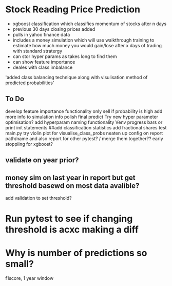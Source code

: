 # Stock Reading Price Prediction

- xgboost classification which classifies momentum of stocks after n days
- previous 30 days closing prices added
- pulls in yahoo finance data
- includes a money simulation which will use walkthrough training to estimate how much money you would gain/lose after x days of trading with standard stratergy
- can stor hyper params as takes long to find them
- can show feature importance
- deales with class imbalance

'added class balancing technique along with visulisation method of predicted probabilities'

## To Do

develop feature importance functionality
only sell if probability is high
add more info to simulation info
polish final predict
Try new hyper parameter optimisation?
add hyperparam naming functionality
Venv
progress bars or print init statements
##add classification statistics
add fractional shares
test main.py
try violin plot for visualise_class_probs
neaten up config on report path/name and also report for other pytest? / merge them together??
early stoppiing for xgboost?
## validate on year prior?
## money sim on last year in report but get threshold basewd on most data avalible?
add validation to set threshold?
# Run pytest to see if changing threshold is acxc making a diff
# Why is number of predictions so small?

f1score, 1 year window